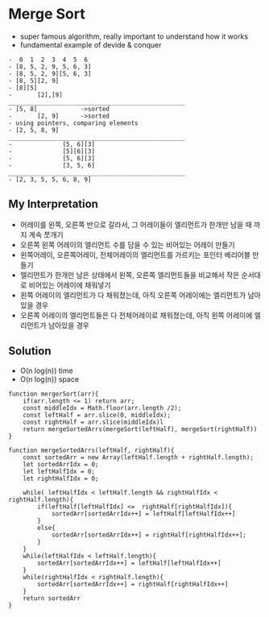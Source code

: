 # Merge Sort
- super famous algorithm, really important to understand how it works
- fundamental example of devide & conquer
```
-  0  1  2  3  4  5  6
- [8, 5, 2, 9, 5, 6, 3]
- [8, 5, 2, 9][5, 6, 3]
- [8, 5][2, 9]
- [8][5]
-       [2],[9]
_________________________________________________
- [5, 8]            ->sorted
-       [2, 9]      ->sorted
- using pointers, comparing elements
- [2, 5, 8, 9]
_________________________________________________
-              [5, 6][3]
-              [5][6][3]
-              [5, 6][3]
-              [3, 5, 6]
_________________________________________________
- [2, 3, 5, 5, 6, 8, 9]
```

## My Interpretation
- 어레이를 왼쪽, 오른쪽 반으로 갈라서, 그 어레이들이 엘리먼트가 한개만 남을 때 까지 계속 쪼개기
- 오른쪽 왼쪽 어레이의 엘리먼트 수를 담을 수 있는 비어있는 어레이 만들기
- 왼쪽어레이, 오른쪽어레이, 전체어레이의 엘리먼트를 가르키는 포인터 베리어블 만들기
- 엘리먼트가 한개만 남은 상태에서 왼쪽, 오른쪽 엘리먼트들을 비교해서 작은 순서대로 비어있는 어레이에 채워넣기
- 왼쪽 어레이의 엘리먼트가 다 채워졌는데, 아직 오른쪽 어레이에는 엘리먼트가 남아있을 경우
- 오른쪽 어레이의 엘리먼트들은 다 전체어레이로 채워졌는데, 아직 왼쪽 어레이에 엘리먼트가 남아있을 경우

## Solution
- O(n log(n)) time
- O(n log(n)) space
<!-- - O(n) space for creating copied two sub arrs, O(n) space for mergin sorted sub arrs into one arr (need to traverse all els) = O(2n) = O(n) -->

```
function mergerSort(arr){
    if(arr.length <= 1) return arr;
    const middleIdx = Math.floor(arr.length /2);
    const leftHalf = arr.slice(0, middleIdx);
    const rightHalf = arr.slice(middleIdx)l
    return mergeSortedArrs(mergeSort(leftHalf), mergeSort(rightHalf))
}

function mergeSortedArrs(leftHalf, rightHalf){
    const sortedArr = new Array(leftHalf.length + rightHalf.length);
    let sortedArrIdx = 0;
    let leftHalfIdx = 0;
    let rightHalfIdx = 0;

    while( leftHalfIdx < leftHalf.length && rightHalfIdx < rightHalf.length){
        if(leftHalf[leftHalfIdx] <=  rightHalf[rightHalfIdx]){
            sortedArr[sortedArrIdx++] = leftHalf[leftHalfIdx++]
        }
        else{
            sortedArr[sortedArrIdx++] = rightHalf[rightHalfIdx++];
        }
    }
    while(leftHalfIdx < leftHalf.length){
        sortedArr[sortedArrIdx++] = leftHalf[leftHalfIdx++]
    }
    while(rightHalfIdx < rightHalf.length){
        sortedArr[sortedArrIdx++] = rightHalf[rightHalfIdx++]
    }
    return sortedArr
}
```